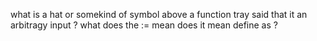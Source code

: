 

what is a hat or somekind of symbol above a function tray said that it an arbitragy input ? 
what does the $:=$ mean does it mean define as ? 